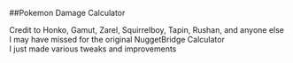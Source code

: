 ##Pokemon Damage Calculator

Credit to Honko, Gamut, Zarel, Squirrelboy, Tapin, Rushan, and anyone else I may have missed for the original NuggetBridge Calculator  
I just made various tweaks and improvements